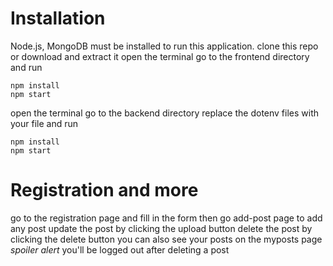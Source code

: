 # Installation

Node.js, MongoDB must be installed to run this application.
clone this repo or download and extract it
open the terminal go to the frontend directory and run 

    npm install
    npm start

open the terminal go to the backend directory 
replace the dotenv files with your file
and run

    npm install
    npm start


# Registration and more 

go to the registration page  and fill in the form
then go add-post page to add any post
update the post by clicking  the upload button
delete the post by clicking the delete button
you can also see your posts on the myposts page
*spoiler alert* you'll be logged out after deleting a post
